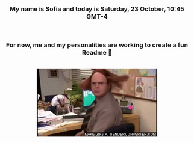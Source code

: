 


<div align="center">
<h3 >My name is Sofia and today is Saturday, 23 October, 10:45 GMT-4</h3><br>
<h3 >For now, me and my personalities are working to create a fun Readme 👋
</h3><br>
<img src='img/dwight.gif' alt='working...'/>
</div>
